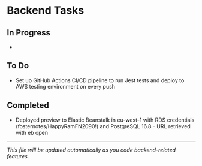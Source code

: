 # Backend Tasks

## In Progress
- 

## To Do
- Set up GitHub Actions CI/CD pipeline to run Jest tests and deploy to AWS testing environment on every push

## Completed
- Deployed preview to Elastic Beanstalk in eu-west-1 with RDS credentials (fosternotes/HappyRamFN2090!) and PostgreSQL 16.8 - URL retrieved with eb open

---
*This file will be updated automatically as you code backend-related features.* 